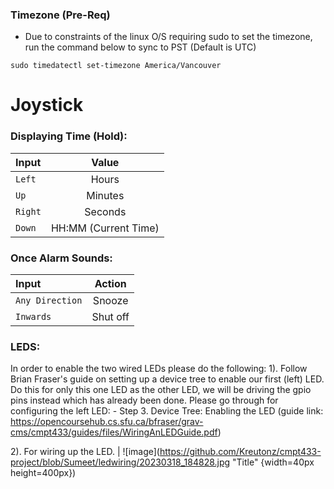 
### Timezone (Pre-Req)
* Due to constraints of the linux O/S requiring sudo to set the timezone, run the command below to sync to PST (Default is UTC)

```sudo timedatectl set-timezone America/Vancouver```


# Joystick
### Displaying Time (Hold):
| Input     | Value              |
|:----------|:------------------:|
|```Left``` |Hours               |
|```Up```   |Minutes             |
|```Right```|Seconds             |
|```Down``` |HH:MM (Current Time)|


### Once Alarm Sounds:
| Input              | Action             |
|:-------------------|:------------------:|
|```Any Direction``` |Snooze              |
|```Inwards```       |Shut off            |


### LEDS:
In order to enable the two wired LEDs please do the following:
1). Follow Brian Fraser's guide on setting up a device tree to enable our first (left) LED. Do this for only this one LED as the other LED, we will be driving the gpio pins instead which has already been done. Please go through for configuring the left LED:
     - Step 3. Device Tree: Enabling the LED (guide link: https://opencoursehub.cs.sfu.ca/bfraser/grav-cms/cmpt433/guides/files/WiringAnLEDGuide.pdf)

2). For wiring up the LED. 
| ![image](https://github.com/Kreutonz/cmpt433-project/blob/Sumeet/ledwiring/20230318_184828.jpg "Title" {width=40px height=400px})
  
